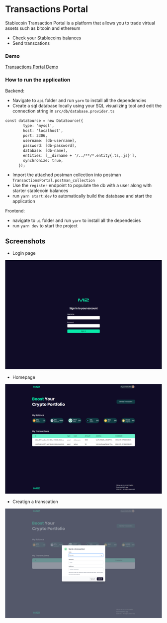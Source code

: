 # Transactions Portal

Stablecoin Transaction Portal is a platform that allows you to trade virtual assets such as bitcoin and ethereum

- Check your Stablecoins balances
- Send transcations

### Demo

[Transactions Portal Demo](https://drive.google.com/file/d/1xKny9SrznmMj5MASD6xI5ep5WwmqMMxf/view)

### How to run the application

Backend:

- Navigate to `api` folder and run `yarn` to install all the dependencies
- Create a sql database locally using your SQL visualizing tool and edit the connection string in `src/db/database.provider.ts`

```
const dataSource = new DataSource({
        type: 'mysql',
        host: 'localhost',
        port: 3306,
        username: [db-username],
        password: [db-password],
        database: [db-name],
        entities: [__dirname + '/../**/*.entity{.ts,.js}'],
        synchronize: true,
      });
```

- Import the attached postman collection into postman `TransactionsPortal.postman_collection`
- Use the `register` endpoint to populate the db with a user along with starter stablecoin balances
- run `yarn start:dev` to automatically build the database and start the application

Frontend:

- navigate to `ui` folder and run `yarn` to install all the dependecies
- run `yarn dev` to start the project

## Screenshots

- Login page

![alt text](image.png)

- Homepage

![alt text](image-3.png)

- Creatign a transcation

![alt text](image-2.png)
